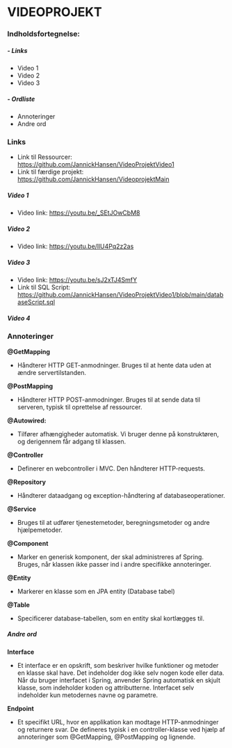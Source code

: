 
# VIDEOPROJEKT

### Indholdsfortegnelse:

#####  - Links

   - Video 1
   - Video 2
   - Video 3
 
#####  - Ordliste

   - Annoteringer
   - Andre ord


### **Links**

- Link til Ressourcer:          https://github.com/JannickHansen/VideoProjektVideo1
- Link til færdige projekt:     https://github.com/JannickHansen/VideoprojektMain

##### Video 1
-   Video link:                 https://youtu.be/_SEtJOwCbM8

##### Video 2
-   Video link:                 https://youtu.be/llU4Pq2z2as

##### Video 3
-   Video link:                 https://youtu.be/sJ2xTJ4SmfY
-   Link til SQL Script:        https://github.com/JannickHansen/VideoProjektVideo1/blob/main/databaseScript.sql

##### Video 4

### **Annoteringer**

**@GetMapping**
-   Håndterer HTTP GET-anmodninger.
    Bruges til at hente data uden at ændre servertilstanden.

**@PostMapping**
-   Håndterer HTTP POST-anmodninger.
    Bruges til at sende data til serveren, typisk til oprettelse af ressourcer.

**@Autowired:**
-   Tilfører afhængigheder automatisk.
    Vi bruger denne på konstruktøren, og derigennem får adgang til klassen.

**@Controller**
-   Definerer en webcontroller i MVC.
    Den håndterer HTTP-requests.

**@Repository**
-   Håndterer dataadgang og exception-håndtering af databaseoperationer.

**@Service**
-   Bruges til at udfører tjenestemetoder, beregningsmetoder og andre hjælpemetoder.

**@Component**
-   Marker en generisk komponent, der skal administreres af Spring.
    Bruges, når klassen ikke passer ind i andre specifikke annoteringer.

**@Entity**
-   Markerer en klasse som en JPA entity (Database tabel)

**@Table**
-   Specificerer database-tabellen, som en entity skal kortlægges til.

##### **Andre ord**

**Interface**
-   Et interface er en opskrift, som beskriver hvilke funktioner og metoder en klasse skal have.
    Det indeholder dog ikke selv nogen kode eller data.
    Når du bruger interfacet i Spring, anvender Spring automatisk en skjult klasse, som indeholder koden og attributterne.
    Interfacet selv indeholder kun metodernes navne og parametre.

**Endpoint**
-   Et specifikt URL, hvor en applikation kan modtage HTTP-anmodninger og returnere svar.
    De defineres typisk i en controller-klasse ved hjælp af annoteringer som @GetMapping, @PostMapping og lignende.
